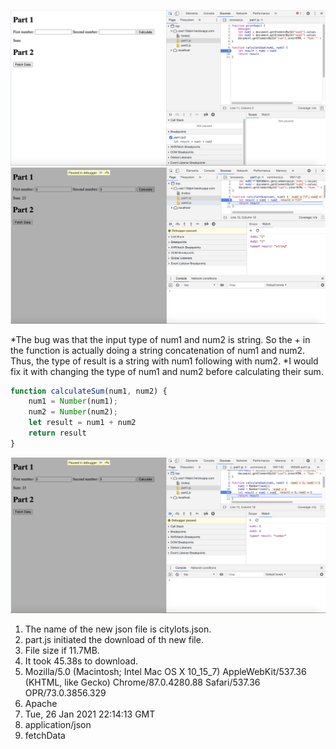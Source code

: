 ![debugger](debugger.png "Debugger")
![watch](watch.png "Watch")

*The bug was that the input type of num1 and num2 is string. So the + in the function is actually doing a string concatenation of num1 and num2. Thus, the type of result is a string with num1 following with num2.
*I would fix it with changing the type of num1 and num2 before calculating their sum.

```javascript
function calculateSum(num1, num2) {
    num1 = Number(num1);
    num2 = Number(num2);
    let result = num1 + num2
    return result
}
```

![fix](fix.png "Fix")

1. The name of the new json file is citylots.json.
2. part.js initiated the download of th new file.
3. File size if 11.7MB.
4. It took 45.38s to download.
5. Mozilla/5.0 (Macintosh; Intel Mac OS X 10_15_7) AppleWebKit/537.36 (KHTML, like Gecko) Chrome/87.0.4280.88 Safari/537.36 OPR/73.0.3856.329
6. Apache
7. Tue, 26 Jan 2021 22:14:13 GMT
8. application/json
9. fetchData

